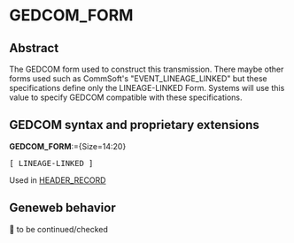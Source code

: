 ﻿# GEDCOM_FORM
## Abstract
The GEDCOM form used to construct this transmission. There maybe other forms used such as CommSoft's "EVENT_LINEAGE_LINKED" but these specifications define only the LINEAGE-LINKED Form.  Systems will use this value to specify GEDCOM compatible with these specifications.


## GEDCOM syntax and proprietary extensions

**GEDCOM_FORM**:={Size=14:20}
<pre>
[ LINEAGE-LINKED ]
</pre>
Used in <a href=Ged.HEADER_RECORD.md>HEADER_RECORD</a><br />


## Geneweb behavior



🚧 to be continued/checked


